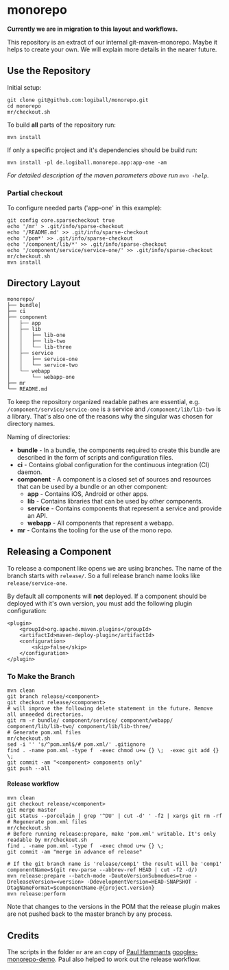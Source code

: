 # monorepo

**Currently we are in migration to this layout and workflows.**

This repository is an extract of our internal git-maven-monorepo. Maybe it helps to create your own. We will explain more details in the nearer future.

## Use the Repository

Initial setup:

```
git clone git@github.com:logiball/monorepo.git
cd monorepo
mr/checkout.sh
```

To build **all** parts of the repository run:

```
mvn install
```

If only a specific project and it's dependencies should be build run:

```
mvn install -pl de.logiball.monorepo.app:app-one -am
```

*For detailed description of the maven parameters above run `mvn -help`.*

### Partial checkout

To configure needed parts ('app-one' in this example):

```
git config core.sparsecheckout true
echo '/mr' > .git/info/sparse-checkout
echo '/README.md' >> .git/info/sparse-checkout
echo '/pom*' >> .git/info/sparse-checkout
echo '/component/lib/*' >> .git/info/sparse-checkout
echo '/component/service/service-one/' >> .git/info/sparse-checkout
mr/checkout.sh
mvn install
```


## Directory Layout

```
monorepo/
├── bundle│
├── ci
├── component
│   ├── app
│   ├── lib
│   │   ├── lib-one
│   │   ├── lib-two
│   │   └── lib-three
│   ├── service
│   │   ├── service-one
│   │   └── service-two
│   └── webapp
│       └── webapp-one
├── mr
└── README.md
```

To keep the repository organized readable pathes are essential, e.g. `/component/service/service-one` is a service and `/component/lib/lib-two` is a library. That's also one of the reasons why the singular was chosen for directory names.

Naming of directories:

* **bundle** - In a bundle, the components required to create this bundle are described in the form of scripts and configuration files.
* **ci** - Contains global configuration for the continuous integration (CI) daemon.
* **component** - A component is a closed set of sources and resources that can be used by a bundle or an other component:
    * **app** - Contains iOS, Android or other apps.
    * **lib** - Contains libraries that can be used by other components.
    * **service** - Contains components that represent a service and provide an API.
    * **webapp** - All components that represent a webapp.
* **mr** - Contains the tooling for the use of the mono repo.

## Releasing a Component

To release a component like opens we are using branches. The name of the branch starts with `release/`. So a full release branch name looks like `release/service-one`.

By default all components will **not** deployed. If a component should be deployed with it's own version, you must add the following plugin configuration:

```
<plugin>
    <groupId>org.apache.maven.plugins</groupId>
    <artifactId>maven-deploy-plugin</artifactId>
    <configuration>
        <skip>false</skip>
    </configuration>
</plugin>
```

### To Make the Branch

```
mvn clean
git branch release/<component>
git checkout release/<component>
# will improve the following delete statement in the future. Remove all unneeded directories.
git rm -r bundle/ component/service/ component/webapp/ component/lib/lib-two/ component/lib/lib-three/
# Generate pom.xml files
mr/checkout.sh
sed -i '' 's/^pom.xml$/# pom.xml/' .gitignore
find . -name pom.xml -type f  -exec chmod u+w {} \;  -exec git add {} \;
git commit -am "<component> components only"
git push --all
```
#### Release workflow

```
mvn clean
git checkout release/<component>
git merge master
git status --porcelain | grep '^DU' | cut -d' ' -f2 | xargs git rm -rf
# Regenerate pom.xml files
mr/checkout.sh
# Before running release:prepare, make 'pom.xml' writable. It's only readable by mr/checkout.sh
find . -name pom.xml -type f  -exec chmod u+w {} \;
git commit -am "merge in advance of release"

# If the git branch name is 'release/comp1' the result will be 'comp1'
componentName=$(git rev-parse --abbrev-ref HEAD | cut -f2 -d/)
mvn release:prepare --batch-mode -DautoVersionSubmodues=true -DreleaseVersion=<version> -DdevelopmentVersion=HEAD-SNAPSHOT -DtagNameFormat=$componentName-@{project.version}
mvn release:perform
```

Note that changes to the versions in the POM that the release plugin makes are not pushed back to the master branch by any process.

## Credits

The scripts in the folder `mr` are an copy of [Paul Hammants][paul-hammant-twitter] [googles-monorepo-demo][googles-monorepo-demo]. Paul also helped to work out the release workflow.

[googles-monorepo-demo]: https://github.com/paul-hammant/googles-monorepo-demo
[paul-hammant-twitter]: https://twitter.com/paul_hammant
